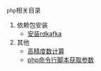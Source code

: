 `php`相关目录
1. 依赖包安装
    -   [安装rdkafka](./ext/安装rdkafka.md)
2.  其他
    -   [高精度数计算](./other/高精度数计算.md)
    -   [php命令行脚本获取参数](./other/php命令行脚本获取参数.md)